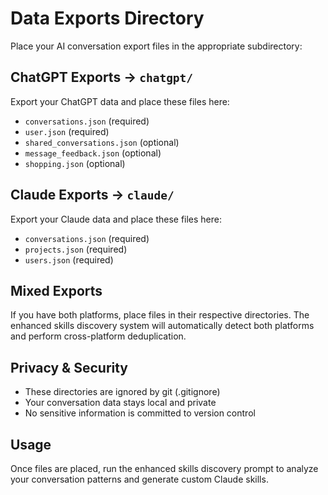 # Data Exports Directory

Place your AI conversation export files in the appropriate subdirectory:

## ChatGPT Exports → `chatgpt/`
Export your ChatGPT data and place these files here:
- `conversations.json` (required)
- `user.json` (required)
- `shared_conversations.json` (optional)
- `message_feedback.json` (optional)
- `shopping.json` (optional)

## Claude Exports → `claude/`
Export your Claude data and place these files here:
- `conversations.json` (required)
- `projects.json` (required)
- `users.json` (required)

## Mixed Exports
If you have both platforms, place files in their respective directories. The enhanced skills discovery system will automatically detect both platforms and perform cross-platform deduplication.

## Privacy & Security
- These directories are ignored by git (.gitignore)
- Your conversation data stays local and private
- No sensitive information is committed to version control

## Usage
Once files are placed, run the enhanced skills discovery prompt to analyze your conversation patterns and generate custom Claude skills.